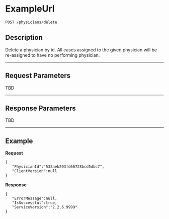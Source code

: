 # ExampleUrl

    POST /physicians/delete

## Description

Delete a physician by id. All cases assigned to the given physician will be re-assigned to have no performing physician.

***

## Request Parameters

TBD

***

## Response Parameters

TBD

***

## Example
**Request**

	{
	   "PhysicianId":"533aeb203fd66728bcd5dbc7",
	   "ClientVersion":null
	}

**Response**

	{
	   "ErrorMessage":null,
	   "IsSuccessful":true,
	   "ServiceVersion":"2.2.6.9999"
	}
